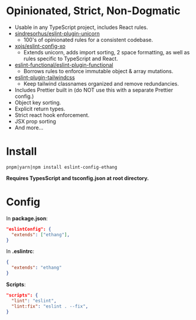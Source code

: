 # Opinionated, Strict, Non-Dogmatic

* Usable in any TypeScript project, includes React rules.
* [sindresorhus/eslint-plugin-unicorn](https://github.com/sindresorhus/eslint-plugin-unicorn)
  * 100's of opinionated rules for a consistent codebase.
* [xojs/eslint-config-xo](https://github.com/sindresorhus/eslint-config-xo)
  * Extends unicorn, adds import sorting, 2 space formatting, as well as rules specific to TypeScript and React.
* [eslint-functional/eslint-plugin-functional](https://github.com/eslint-functional/eslint-plugin-functional)
  * Borrows rules to enforce immutable object & array mutations.
* [eslint-plugin-tailwindcss](plugin:tailwindcss/recommended)
  * Keep tailwind classnames organized and remove redundancies.
* Includes Prettier built in (do NOT use this with a separate Prettier config.)
* Object key sorting.
* Explicit return types.
* Strict react hook enforcement.
* JSX prop sorting
* And more...

# Install

`pnpm|yarn|npm install eslint-config-ethang`

**Requires TypesScript and tsconfig.json at root directory.**

# Config

In **package.json**:

```json
"eslintConfig": {
  "extends": ["ethang"],
}
```

In **.eslintrc**:

```json
{
  "extends": "ethang"
}
```

**Scripts**:

```json
"scripts": {
  "lint": "eslint",
  "lint:fix": "eslint . --fix",
}
```
